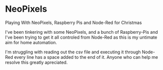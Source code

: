 # NeoPixels
Playing With NeoPixels, Raspberry Pis and Node-Red for Christmas

I've been tinkering with some NeoPixels, and a bunch of Raspberry-Pis and I've been trying to get it all controled from Node-Red as this is my untimate aim for home automation.

I'm struggling with reading out the csv file and executing it through Node-Red every line has a space added to the end of it.  Anyone who can help me resolve this greatly apreciated.
